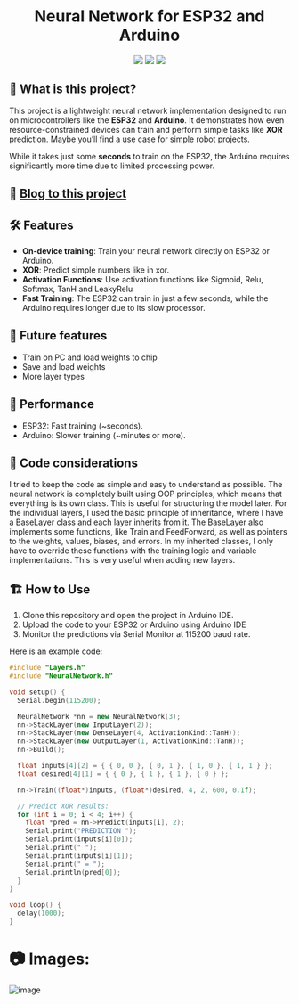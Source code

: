 <!--<p align="center">
    <img src="path_to_your_logo" height="150px" width="auto" alt="Neural Network Logo">
</p>
-->

<h1 align="center">Neural Network for ESP32 and Arduino</h1>
<div align="center">
    <img src="https://img.shields.io/github/stars/FrozenAssassine/NeuralNetworkArduino?style=flat"/>
    <img src="https://img.shields.io/github/issues-pr/FrozenAssassine/NeuralNetworkArduino?style=flat"/>
    <img src="https://img.shields.io/github/repo-size/FrozenAssassine/NeuralNetworkArduino?style=flat"/>
</div>

## 🤔 What is this project?

This project is a lightweight neural network implementation designed to run on microcontrollers like the **ESP32** and **Arduino**. It demonstrates how even resource-constrained devices can train and perform simple tasks like **XOR** prediction. Maybe you’ll find a use case for simple robot projects.

While it takes just some **seconds** to train on the ESP32, the Arduino requires significantly more time due to limited processing power.

## 📎 [Blog to this project](https://medium.com/@FrozenAssassine/neural-network-from-scratch-on-esp32-2a53a7b65f9f)

## 🛠️ Features
- **On-device training**: Train your neural network directly on ESP32 or Arduino.
- **XOR**: Predict simple numbers like in xor.
- **Activation Functions**: Use activation functions like Sigmoid, Relu, Softmax, TanH and LeakyRelu
- **Fast Training**: The ESP32 can train in just a few seconds, while the Arduino requires longer due to its slow processor.

## 🔮 Future features
- Train on PC and load weights to chip
- Save and load weights
- More layer types

## 🚀 Performance
- ESP32: Fast training (~seconds).
- Arduino: Slower training (~minutes or more).

## 🫶 Code considerations
I tried to keep the code as simple and easy to understand as possible. The neural network is completely built using OOP principles, which means that everything is its own class. This is useful for structuring the model later.
For the individual layers, I used the basic principle of inheritance, where I have a BaseLayer class and each layer inherits from it. The BaseLayer also implements some functions, like Train and FeedForward, as well as pointers to the weights, values, biases, and errors. In my inherited classes, I only have to override these functions with the training logic and variable implementations. This is very useful when adding new layers.

## 🏗️ How to Use

1. Clone this repository and open the project in Arduino IDE.
2. Upload the code to your ESP32 or Arduino using Arduino IDE
3. Monitor the predictions via Serial Monitor at 115200 baud rate.

Here is an example code:

```cpp
#include "Layers.h"
#include "NeuralNetwork.h"

void setup() {
  Serial.begin(115200);

  NeuralNetwork *nn = new NeuralNetwork(3);
  nn->StackLayer(new InputLayer(2));
  nn->StackLayer(new DenseLayer(4, ActivationKind::TanH));
  nn->StackLayer(new OutputLayer(1, ActivationKind::TanH));
  nn->Build();

  float inputs[4][2] = { { 0, 0 }, { 0, 1 }, { 1, 0 }, { 1, 1 } };
  float desired[4][1] = { { 0 }, { 1 }, { 1 }, { 0 } };

  nn->Train((float*)inputs, (float*)desired, 4, 2, 600, 0.1f);

  // Predict XOR results:
  for (int i = 0; i < 4; i++) {
    float *pred = nn->Predict(inputs[i], 2);
    Serial.print("PREDICTION ");
    Serial.print(inputs[i][0]);
    Serial.print(" ");
    Serial.print(inputs[i][1]);
    Serial.print(" = ");
    Serial.println(pred[0]);
  }
}

void loop() {
  delay(1000);
}
```

# 📷 Images:
![image](https://github.com/user-attachments/assets/4b32f9ee-a1e9-4b4f-b626-1c4d5d9a3861)

